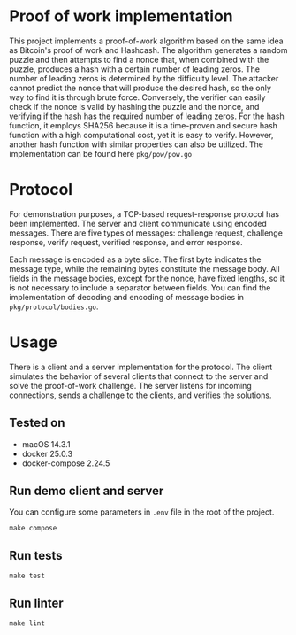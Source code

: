 # Proof of work implementation

This project implements a proof-of-work algorithm based on the same idea as Bitcoin's proof of work and Hashcash. The algorithm generates a random puzzle and then attempts to find a nonce that, when combined with the puzzle, produces a hash with a certain number of leading zeros. The number of leading zeros is determined by the difficulty level. The attacker cannot predict the nonce that will produce the desired hash, so the only way to find it is through brute force. Conversely, the verifier can easily check if the nonce is valid by hashing the puzzle and the nonce, and verifying if the hash has the required number of leading zeros. For the hash function, it employs SHA256 because it is a time-proven and secure hash function with a high computational cost, yet it is easy to verify. However, another hash function with similar properties can also be utilized. The implementation can be found here `pkg/pow/pow.go`

# Protocol

For demonstration purposes, a TCP-based request-response protocol has been implemented. The server and client communicate using encoded messages. There are five types of messages: challenge request, challenge response, verify request, verified response, and error response.

Each message is encoded as a byte slice. The first byte indicates the message type, while the remaining bytes constitute the message body. All fields in the message bodies, except for the nonce, have fixed lengths, so it is not necessary to include a separator between fields. You can find the implementation of decoding and encoding of message bodies in `pkg/protocol/bodies.go`.

# Usage

There is a client and a server implementation for the protocol. The client simulates the behavior of several clients that connect to the server and solve the proof-of-work challenge. The server listens for incoming connections, sends a challenge to the clients, and verifies the solutions.

## Tested on
* macOS 14.3.1
* docker 25.0.3
* docker-compose 2.24.5

## Run demo client and server
You can configure some parameters in `.env` file in the root of the project.
```
make compose
```

## Run tests
```
make test
```

## Run linter
```
make lint
```